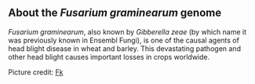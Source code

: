 About the *Fusarium graminearum* genome
---------------------------------------

*Fusarium graminearum*, also known by *Gibberella zeae* (by which name
it was previously known in Ensembl Fungi), is one of the causal agents
of head blight disease in wheat and barley. This devastating pathogen
and other head blight causes important losses in crops worldwide.

Picture credit:
[Fk](http://en.wikipedia.org/wiki/File:F.graminearum.JPG)
